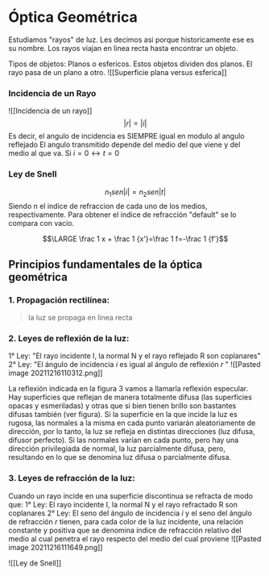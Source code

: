 # Óptica Geométrica
Estudiamos "rayos" de luz. Les decimos asi porque historicamente ese es su nombre.
Los rayos viajan en linea recta hasta encontrar un objeto.

Tipos de objetos:
Planos o esfericos. Estos objetos dividen dos planos. El rayo pasa de un plano a otro.
![[Superficie plana versus esferica]]

### Incidencia de un Rayo
![[Incidencia de un rayo]]
$$|r| = |i|$$
Es decir, el angulo de incidencia es SIEMPRE igual en modulo al angulo reflejado
El angulo transmitido depende del medio del que viene y del medio al que va.
Si $i = 0 \leftrightarrow t = 0$ 

### Ley de Snell
$$n_1 sen|i| = n_2 sen|t|$$
Siendo n el indice de refraccion de cada uno de los medios, respectivamente. Para obtener el indice de refracción "default" se lo compara con vacio. 

$$\LARGE \frac 1 x + \frac 1 {x'}=\frac 1 f=-\frac 1 {f'}$$
## Principios fundamentales de la óptica geométrica
### 1. Propagación rectilínea:
> la luz se propaga en línea recta

### 2. Leyes de reflexión de la luz:
1° Ley: "El rayo incidente I, la normal N y el rayo reflejado R son coplanares"
2° Ley: "El ángulo de incidencia $i$ es igual al ángulo de reflexión $r$ "
![[Pasted image 20211216110312.png]]


La reflexión indicada en la figura 3 vamos a llamarla reflexión especular. Hay superficies que reflejan de manera totalmente difusa (las superficies opacas y esmeriladas) y otras que si bien tienen brillo son bastantes difusas también (ver figura). Si la superficie en la que incide la luz es rugosa, las normales a la misma en cada punto variarán aleatoriamente de dirección, por lo tanto, la luz se refleja en distintas direcciones (luz difusa, difusor perfecto). Si las normales varían en cada punto, pero hay una dirección privilegiada de normal, la luz parcialmente difusa, pero, resultando en lo que se denomina luz difusa o parcialmente difusa.

### 3. Leyes de refracción de la luz:
Cuando un rayo incide en una superficie discontinua se refracta de modo que: 
1° Ley: El rayo incidente I, la normal N y el rayo refractado R son coplanares
2° Ley: El seno del ángulo de incidencia $i$ y el seno del ángulo de refracción $r$ tienen, para cada color de la luz incidente, una relación constante y positiva que se denomina índice de refracción relativo del medio al cual penetra el rayo respecto del medio del cual proviene
![[Pasted image 20211216111649.png]]


![[Ley de Snell]]
